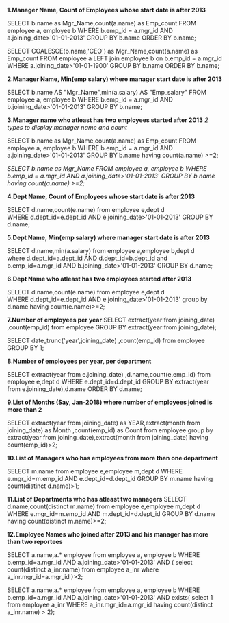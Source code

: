 
**1.Manager Name, Count of Employees whose start date is after 2013**

SELECT b.name as  Mgr_Name,count(a.name) as Emp_count 
FROM employee a, employee b 
WHERE b.emp_id = a.mgr_id 
AND a.joining_date>'01-01-2013' 
GROUP BY b.name 
ORDER BY b.name;

SELECT COALESCE(b.name,'CEO') as  Mgr_Name,count(a.name) as Emp_count 
FROM employee a LEFT join employee b on b.emp_id = a.mgr_id 
WHERE a.joining_date>'01-01-1900' 
GROUP BY b.name 
ORDER BY b.name;

**2.Manager Name, Min(emp salary) where manager start date is after 2013**

SELECT b.name AS "Mgr_Name",min(a.salary) AS "Emp_salary" 
FROM employee a, employee b 
WHERE b.emp_id = a.mgr_id 
AND b.joining_date>'01-01-2013' 
GROUP BY b.name;

**3.Manager name who atleast has two employees started after 2013**
  *2 types to display manager name and count*

SELECT b.name as  Mgr_Name,count(a.name) as Emp_count FROM employee a, employee b
WHERE b.emp_id = a.mgr_id 
AND a.joining_date>'01-01-2013' 
GROUP BY b.name  having count(a.name) >=2;

 *SELECT b.name as  Mgr_Name FROM employee a, employee b 
WHERE b.emp_id = a.mgr_id 
AND  a.joining_date>'01-01-2013' 
GROUP BY b.name  having count(a.name) >=2;*

**4.Dept Name, Count of Employees whose start date is after 2013**

SELECT d.name,count(e.name) from employee e,dept d  
WHERE d.dept_id=e.dept_id 
AND e.joining_date>'01-01-2013' 
GROUP BY d.name;

**5.Dept Name, Min(emp salary) where manager start date is after 2013**

SELECT d.name,min(a.salary) from employee a,employee b,dept d  
where d.dept_id=a.dept_id 
AND d.dept_id=b.dept_id and b.emp_id=a.mgr_id 
AND  b.joining_date>'01-01-2013' 
GROUP BY d.name;

**6.Dept Name who atleast has two employees started after 2013**

SELECT d.name,count(e.name) from employee e,dept d  
WHERE d.dept_id=e.dept_id 
AND e.joining_date>'01-01-2013' 
group by d.name having count(e.name)>=2;

**7.Number of employees per year**
SELECT extract(year from joining_date) ,count(emp_id) 
from employee 
GROUP BY extract(year from joining_date);

SELECT date_trunc('year',joining_date) ,count(emp_id)
from employee
GROUP BY 1;

**8.Number of employees per year, per department**

SELECT extract(year from e.joining_date) ,d.name,count(e.emp_id) 
from employee e,dept d 
WHERE e.dept_id=d.dept_id 
GROUP BY extract(year from e.joining_date),d.name 
ORDER BY d.name;

**9.List of Months (Say, Jan-2018) where number of employees joined is more than 2**

SELECT extract(year from joining_date) as YEAR,extract(month from joining_date) as Month ,count(emp_id) as Count from employee group by extract(year from joining_date),extract(month from joining_date) having count(emp_id)>2;

**10.List of Managers who has employees from more than one department**

SELECT m.name from employee e,employee m,dept d 
WHERE e.mgr_id=m.emp_id 
AND e.dept_id=d.dept_id 
GROUP BY m.name having count(distinct d.name)>1;

**11.List of Departments who has atleast two managers**
SELECT d.name,count(distinct m.name) 
from employee e,employee m,dept d 
WHERE e.mgr_id=m.emp_id 
AND m.dept_id=d.dept_id 
GROUP BY d.name having count(distinct m.name)>=2;

**12.Employee Names who joined after 2013 and his manager has more than two reportees**
 
SELECT a.name,a.* employee 
from employee a,
employee b 
WHERE b.emp_id=a.mgr_id 
AND a.joining_date>'01-01-2013'
AND (
    select count(distinct a_inr.name) 
    from employee a_inr
    where a_inr.mgr_id=a.mgr_id
    )>2;
    
SELECT a.name,a.* employee 
from employee a,
employee b 
WHERE b.emp_id=a.mgr_id 
AND a.joining_date>'01-01-2013'
AND exists(
    select 1 
    from employee a_inr
   WHERE a_inr.mgr_id=a.mgr_id
    having count(distinct a_inr.name) > 2);
    
    

